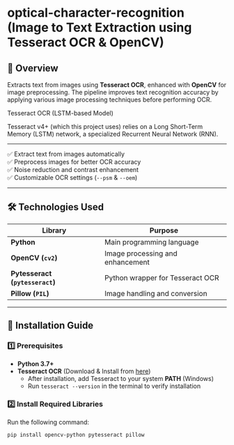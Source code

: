 # optical-character-recognition (Image to Text Extraction using Tesseract OCR & OpenCV)

## 📌 Overview
Extracts text from images using **Tesseract OCR**, enhanced with **OpenCV** for image preprocessing. The pipeline improves text recognition accuracy by applying various image processing techniques before performing OCR.

Tesseract OCR (LSTM-based Model)

Tesseract v4+ (which this project uses) relies on a Long Short-Term Memory (LSTM) network, a specialized Recurrent Neural Network (RNN).

---

✅ Extract text from images automatically  
✅ Preprocess images for better OCR accuracy  
✅ Noise reduction and contrast enhancement   
✅ Customizable OCR settings (`--psm` & `--oem`)  

---

## 🛠️ Technologies Used
| Library     | Purpose |
|-------------|---------|
| **Python**  | Main programming language |
| **OpenCV (`cv2`)**  | Image processing and enhancement |
| **Pytesseract (`pytesseract`)**  | Python wrapper for Tesseract OCR |
| **Pillow (`PIL`)**  | Image handling and conversion |

---

## 🔧 Installation Guide

### 1️⃣ Prerequisites
- **Python 3.7+**
- **Tesseract OCR** (Download & Install from [here](https://github.com/tesseract-ocr/tesseract))  
  - After installation, add Tesseract to your system **PATH** (Windows)  
  - Run `tesseract --version` in the terminal to verify installation

### 2️⃣ Install Required Libraries
Run the following command:
```bash
pip install opencv-python pytesseract pillow
